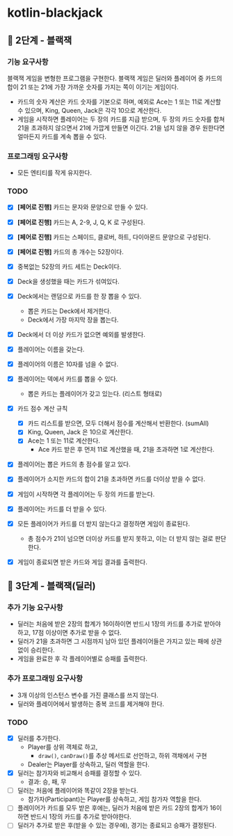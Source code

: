# kotlin-blackjack

## 🚀 2단계 - 블랙잭

### 기능 요구사항
블랙잭 게임을 변형한 프로그램을 구현한다. 블랙잭 게임은 딜러와 플레이어 중 카드의 합이 21 또는 21에 가장 가까운 숫자를 가지는 쪽이 이기는 게임이다.

- 카드의 숫자 계산은 카드 숫자를 기본으로 하며, 예외로 Ace는 1 또는 11로 계산할 수 있으며, King, Queen, Jack은 각각 10으로 계산한다.
- 게임을 시작하면 플레이어는 두 장의 카드를 지급 받으며, 두 장의 카드 숫자를 합쳐 21을 초과하지 않으면서 21에 가깝게 만들면 이긴다. 21을 넘지 않을 경우 원한다면 얼마든지 카드를 계속 뽑을 수 있다.

### 프로그래밍 요구사항
- 모든 엔티티를 작게 유지한다.

### TODO
- [x] **[페어로 진행]** 카드는 문자와 문양으로 만들 수 있다.
- [x] **[페어로 진행]** 카드는 A, 2-9, J, Q, K 로 구성된다.
- [x] **[페어로 진행]** 카드는 스페이드, 클로버, 하트, 다이아몬드 문양으로 구성된다.
- [x] **[페어로 진행]** 카드의 총 개수는 52장이다.
- [x] 중복없는 52장의 카드 세트는 Deck이다.
- [x] Deck을 생성했을 때는 카드가 섞여있다.
- [x] Deck에서는 랜덤으로 카드를 한 장 뽑을 수 있다.
  - 뽑은 카드는 Deck에서 제거한다.
  - Deck에서 가장 마지막 장을 뽑는다.
- [x] Deck에서 더 이상 카드가 없으면 예외를 발생한다.
- [x] 플레이어는 이름을 갖는다.
- [x] 플레이어의 이름은 10자를 넘을 수 없다.
- [x] 플레이어는 덱에서 카드를 뽑을 수 있다.
  - 뽑은 카드는 플레이어가 갖고 있는다. (리스트 형태로)
- [x] 카드 점수 계산 규칙
  - [x] 카드 리스트를 받으면, 모두 더해서 점수를 계산해서 반환한다. (sumAll)
  - [x] King, Queen, Jack 은 10으로 계산한다.
  - [x] Ace는 1 또는 11로 계산한다.
    - Ace 카드 받은 후 먼저 11로 계산했을 때, 21을 초과하면 1로 계산한다.
- [x] 플레이어는 뽑은 카드의 총 점수를 알고 있다.
- [x] 플레이어가 소지한 카드의 합이 21을 초과하면 카드를 더이상 받을 수 없다.
- [x] 게임이 시작하면 각 플레이어는 두 장의 카드를 받는다.
- [x] 플레이어는 카드를 더 받을 수 있다.
- [x] 모든 플레이어가 카드를 더 받지 않는다고 결정하면 게임이 종료된다.
  - 총 점수가 21이 넘으면 더이상 카드를 받지 못하고, 이는 더 받지 않는 걸로 판단한다.
- [x] 게임이 종료되면 받은 카드와 게임 결과를 출력한다.


## 🚀 3단계 - 블랙잭(딜러)
### 추가 기능 요구사항
- 딜러는 처음에 받은 2장의 합계가 16이하이면 반드시 1장의 카드를 추가로 받아야 하고, 17점 이상이면 추가로 받을 수 없다.
- 딜러가 21을 초과하면 그 시점까지 남아 있던 플레이어들은 가지고 있는 패에 상관 없이 승리한다.
- 게임을 완료한 후 각 플레이어별로 승패를 출력한다.

### 추가 프로그래밍 요구사항
- 3개 이상의 인스턴스 변수를 가진 클래스를 쓰지 않는다.
- 딜러와 플레이어에서 발생하는 중복 코드를 제거해야 한다.

### TODO
- [x] 딜러를 추가한다.
  - Player를 상위 객체로 하고,
    - `draw()`, `canDraw()`를 추상 메서드로 선언하고, 하위 객채에서 구현
  - Dealer는 Player를 상속하고, 딜러 역할을 한다.
- [x] 딜러는 참가자와 비교해서 승패를 결정할 수 있다.
  - 결과: 승, 패, 무
- [ ] 딜러는 처음에 플레이어와 똑같이 2장을 받는다.
  - 참가자(Participant)는 Player를 상속하고, 게임 참가자 역할을 한다.
- [ ] 플레이어가 카드를 모두 받은 후에는, 딜러가 처음에 받은 카드 2장의 합계가 16이하면 반드시 1장의 카드를 추가로 받아야한다.
- [ ] 딜러가 추가로 받은 후(받을 수 있는 경우에), 경기는 종료되고 승패가 결정된다.